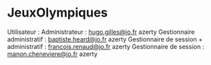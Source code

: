 # JeuxOlympiques

Utilisateur :
Administrateur :	                        hugo.gilles@jo.fr  azerty
Gestionnaire administratif :	            baptiste.heard@jo.fr  azerty
Gestionnaire de session + administratif :	francois.renaud@jo.fr  azerty
Gestionnaire de session :	                manon.cheneviere@jo.fr azerty
